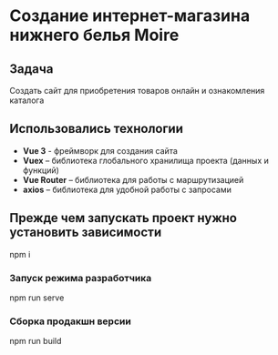 # Создание интернет-магазина нижнего белья Moire

## Задача

Создать сайт для приобретения товаров онлайн и ознакомления каталога

## Использовались технологии

- **Vue 3** - фреймворк для создания сайта
- **Vuex** – библиотека глобального хранилища проекта (данных и функций)
- **Vue Router** – библиотека для работы с маршрутизацией
- **axios** – библиотека для удобной работы с запросами

## Прежде чем запускать проект нужно установить зависимости

npm i

### Запуск режима разработчика

npm run serve

### Сборка продакшн версии

npm run build
